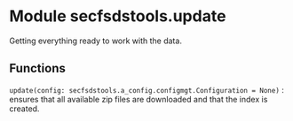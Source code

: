 Module secfsdstools.update
==========================
Getting everything ready to work with the data.

Functions
---------

    
`update(config: secfsdstools.a_config.configmgt.Configuration = None)`
:   ensures that all available zip files are downloaded and that the index is created.
